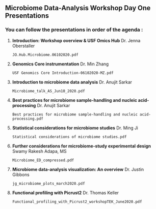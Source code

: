 ## Microbiome Data-Analysis Workshop Day One Presentations
### You can follow the presentations in order of the agenda :

1. **Introduction: Workshop overview & USF Omics Hub**	Dr. Jenna Oberstaller 

   `JO.Hub.Microbiome.06102020.pdf`

2. **Genomics Core instrumentation**	Dr. Min Zhang

   `USF Genomics Core Introduction-06102020-MZ.pdf` 

3. **Introduction to microbiome data analysis**	Dr. Anujit Sarkar

   `Microbiome_talk_AS_Jun10_2020.pdf`

4. **Best practices for microbiome sample-handling and nucleic acid-processing** Dr. Anujit Sarkar

   `Best practices for microbiome sample-handling and nucleic acid-processing.pdf`

5. **Statistical considerations for microbiome studies**	Dr. Ming Ji

   `Statistical considerations of microbiome studies.pdf`

6. **Further considerations for microbiome-study experimental design**	Swamy Rakesh Adapa, MS

   `Microbiome_ED_compressed.pdf`

7. **Microbiome data-analysis visualization: An overview**	Dr. Justin Gibbons

   `jg_microbiome_plots_march2020.pdf`
   
8. **Functional profiling with Picrust2** Dr. Thomas Keller

   `Functional_profiling_with_Picrust2_workshopTEK_June2020.pdf`


